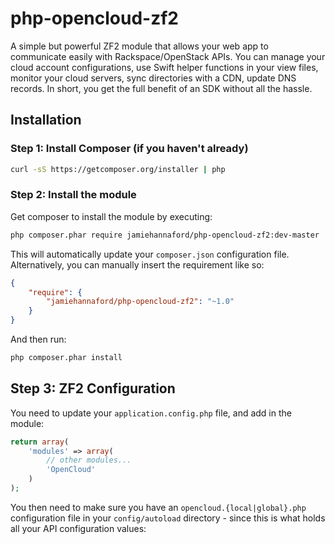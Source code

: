 php-opencloud-zf2
=================

A simple but powerful ZF2 module that allows your web app to communicate easily with Rackspace/OpenStack APIs. You can
manage your cloud account configurations, use Swift helper functions in your view files, monitor your cloud servers, sync
directories with a CDN, update DNS records. In short, you get the full benefit of an SDK without all the hassle.

## Installation

### Step 1: Install Composer (if you haven't already)

```bash
curl -sS https://getcomposer.org/installer | php
```

### Step 2: Install the module

Get composer to install the module by executing:

```bash
php composer.phar require jamiehannaford/php-opencloud-zf2:dev-master
```

This will automatically update your `composer.json` configuration file. Alternatively, you can manually insert the
requirement like so:

```json
{
    "require": {
        "jamiehannaford/php-opencloud-zf2": "~1.0"
    }
}
```

And then run:

```bash
php composer.phar install
```

## Step 3: ZF2 Configuration

You need to update your `application.config.php` file, and add in the module:

```php
return array(
    'modules' => array(
        // other modules...
        'OpenCloud'
    )
);
```

You then need to make sure you have an `opencloud.{local|global}.php` configuration file in your `config/autoload`
directory - since this is what holds all your API configuration values: